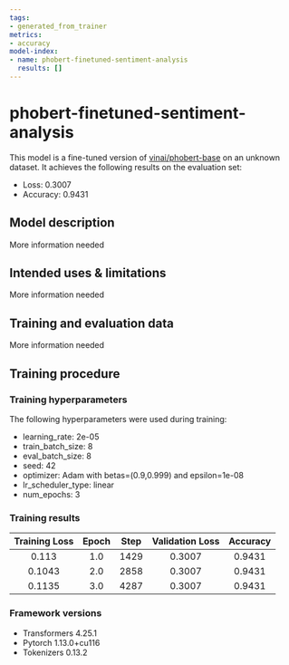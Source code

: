 ```yaml
---
tags:
- generated_from_trainer
metrics:
- accuracy
model-index:
- name: phobert-finetuned-sentiment-analysis
  results: []
---
```


<!-- This model card has been generated automatically according to the information the Trainer had access to. You
should probably proofread and complete it, then remove this comment. -->

# phobert-finetuned-sentiment-analysis

This model is a fine-tuned version of [vinai/phobert-base](https://huggingface.co/vinai/phobert-base) on an unknown dataset.
It achieves the following results on the evaluation set:
- Loss: 0.3007
- Accuracy: 0.9431

## Model description

More information needed

## Intended uses & limitations

More information needed

## Training and evaluation data

More information needed

## Training procedure

### Training hyperparameters

The following hyperparameters were used during training:
- learning_rate: 2e-05
- train_batch_size: 8
- eval_batch_size: 8
- seed: 42
- optimizer: Adam with betas=(0.9,0.999) and epsilon=1e-08
- lr_scheduler_type: linear
- num_epochs: 3

### Training results

| Training Loss | Epoch | Step | Validation Loss | Accuracy |
|:-------------:|:-----:|:----:|:---------------:|:--------:|
| 0.113         | 1.0   | 1429 | 0.3007          | 0.9431   |
| 0.1043        | 2.0   | 2858 | 0.3007          | 0.9431   |
| 0.1135        | 3.0   | 4287 | 0.3007          | 0.9431   |


### Framework versions

- Transformers 4.25.1
- Pytorch 1.13.0+cu116
- Tokenizers 0.13.2
